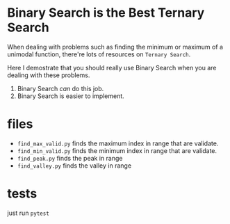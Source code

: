 # Binary Search is the Best Ternary Search

When dealing with problems such as finding the minimum or maximum of a unimodal function,
there're lots of resources on `Ternary Search`.

Here I demostrate that you should really use Binary Search when you are dealing with these problems.

1. Binary Search _can_ do this job.
2. Binary Search is easier to implement.

# files

- `find_max_valid.py` finds the maximum index in range that are validate.
- `find_min_valid.py` finds the minimum index in range that are validate.
- `find_peak.py` finds the peak in range
- `find_valley.py` finds the valley in range

# tests

just run `pytest`
